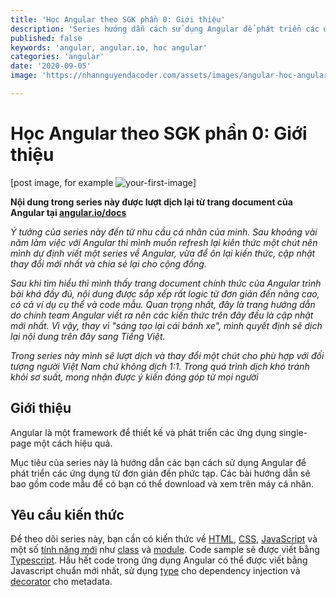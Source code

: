 ```yaml
---
title: 'Học Angular theo SGK phần 0: Giới thiệu'
description: 'Series hướng dẫn cách sử dụng Angular để phát triển các ứng dụng từ đơn giản đến phức tạp'
published: false
keywords: 'angular, angular.io, hoc angular'
categories: 'angular'
date: '2020-09-05'
image: 'https://nhannguyendacoder.com/assets/images/angular-hoc-angular-theo-sgk-0-gioi-thieu/phan-0.png'

---
```

# Học Angular theo SGK phần 0: Giới thiệu

[post image, for example ![your-first-image](../assets/images/angular-hoc-angular-theo-sgk-0-gioi-thieu/phan-0.png)]

**Nội dung trong series này được lượt dịch lại từ trang document của Angular tại [angular.io/docs](https://angular.io/docs)**

*Ý tưởng của series này đến từ nhu cầu cá nhân của mình. Sau khoảng vài năm làm việc với Angular thì mình muốn refresh lại kiên thức một chút nên mình dự định viết một series về Angular, vừa để ôn lại kiến thức, cập nhật thay đổi mới nhất và chia sẻ lại cho cộng đồng.* 

*Sau khi tìm hiểu thì mình thấy trang document chính thức của Angular trình bài khá đầy đủ, nội dung được sắp xếp rất logic từ đơn giản đến nâng cao, có cả ví dụ cụ thể và code mẫu. Quan trọng nhất, đây là trang hướng dẫn do chính team Angular viết ra nên các kiến thức trên đây đều là cập nhật mới nhất. Vì vậy, thay vì "sáng tạo lại cái bánh xe", mình quyết định sẽ dịch lại nội dung trên đây sang Tiếng Việt.*

*Trong series này mình sẽ lượt dịch và thay đổi một chút cho phù hợp với đối tượng người Việt Nam chứ không dịch 1:1. Trong quá trình dịch khó tránh khỏi sơ suất, mong nhận được ý kiến đóng góp từ mọi người*

## Giới thiệu

Angular là một framework để thiết kế và phát triển các ứng dụng single-page một cách hiệu quả.

Mục tiêu của series này là hướng dẫn các bạn cách sử dụng Angular để phát triển các ứng dụng từ đơn giản đến phức tạp. Các bài hướng dẫn sẽ bao gồm code mẫu để có bạn có thể download và xem trên máy cá nhân.

## Yêu cầu kiến thức 

Để theo dõi series này, bạn cần có kiến thức về [HTML][HTML], [CSS][CSS], [JavaScript][Javascript] và một số [tính năng mới][NewJavascript] như [class][jsclass] và [module][jsmodule]. Code sample sẽ được viết bằng [Typescript][Typescript]. Hầu hết code trong ứng dụng Angular có thể được viết bằng Javascript chuẩn mới nhất, sử dụng [type][types] cho dependency injection và [decorator][decorator] cho metadata.


[HTML]: https://developer.mozilla.org/docs/Learn/HTML/Introduction_to_HTML
[CSS]: https://developer.mozilla.org/docs/Learn/CSS/First_steps
[Javascript]: https://developer.mozilla.org/en-US/docs/Web/JavaScript/A_re-introduction_to_JavaScript
[NewJavascript]: https://developer.mozilla.org/en-US/docs/Web/JavaScript/Language_Resources
[jsclass]: https://developer.mozilla.org/en-US/docs/Web/JavaScript/Reference/Classes
[jsmodule]: https://developer.mozilla.org/en-US/docs/Web/JavaScript/Reference/Statements/import
[Typescript]: https://www.typescriptlang.org/
[types]: https://www.typescriptlang.org/docs/handbook/classes.html
[decorator]: https://www.typescriptlang.org/docs/handbook/decorators.html